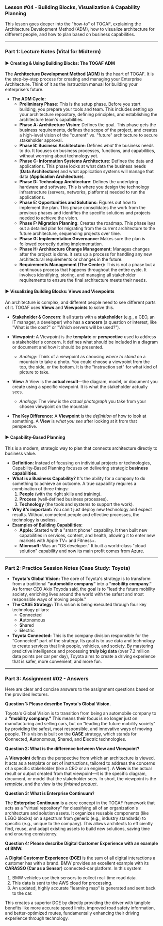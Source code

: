 
### **Lesson #04 - Building Blocks, Visualization & Capability Planning**

This lesson goes deeper into the "how-to" of TOGAF, explaining the Architecture Development Method (ADM), how to visualize architecture for different people, and how to plan based on business capabilities.

---

### **Part 1: Lecture Notes (Vital for Midterm)**

#### **► Creating & Using Building Blocks: The TOGAF ADM**

The **Architecture Development Method (ADM)** is the heart of TOGAF. It is the step-by-step process for creating and managing your Enterprise Architecture. Think of it as the instruction manual for building your enterprise's future.

*   **The ADM Cycle:**
    *   **Preliminary Phase:** This is the setup phase. Before you start building, you prepare your tools and team. This includes setting up your architecture repository, defining principles, and establishing the architecture team's capabilities.
    *   **Phase A: Architecture Vision:** Defines the goal. This phase gets the business requirements, defines the scope of the project, and creates a high-level vision of the "current" vs. "future" architecture to secure stakeholder approval.
    *   **Phase B: Business Architecture:** Defines *what* the business needs to do. It focuses on business processes, functions, and capabilities, without worrying about technology yet.
    *   **Phase C: Information Systems Architecture:** Defines the data and applications. This phase looks at what data the business needs (**Data Architecture**) and what application systems will manage that data (**Application Architecture**).
    *   **Phase D: Technology Architecture:** Defines the underlying hardware and software. This is where you design the technology infrastructure (servers, networks, platforms) needed to run the applications.
    *   **Phase E: Opportunities and Solutions:** Figures out how to implement the plan. This phase consolidates the work from the previous phases and identifies the specific solutions and projects needed to achieve the vision.
    *   **Phase F: Migration Planning:** Creates the roadmap. This phase lays out a detailed plan for migrating from the current architecture to the future architecture, sequencing projects over time.
    *   **Phase G: Implementation Governance:** Makes sure the plan is followed correctly during implementation.
    *   **Phase H: Architecture Change Management:** Manages changes after the project is done. It sets up a process for handling any new architectural requirements or changes in the future.
    *   **Requirements Management (The Center):** This is not a phase but a continuous process that happens throughout the entire cycle. It involves identifying, storing, and managing all stakeholder requirements to ensure the final architecture meets their needs.

#### **► Visualizing Building Blocks: Views and Viewpoints**

An architecture is complex, and different people need to see different parts of it. TOGAF uses **Views** and **Viewpoints** to solve this.

*   **Stakeholder & Concern:** It all starts with a **stakeholder** (e.g., a CEO, an IT manager, a developer) who has a **concern** (a question or interest, like "What is the cost?" or "Which servers will be used?").
*   **Viewpoint:** A Viewpoint is the **template** or **perspective** used to address a stakeholder's concern. It defines what should be included in a diagram or document and how it should be presented.
    *   *Analogy:* Think of a viewpoint as choosing *where to stand* on a mountain to take a photo. You could choose a viewpoint from the top, the side, or the bottom. It is the "instruction set" for what kind of picture to take.
*   **View:** A View is the **actual result**—the diagram, model, or document you create using a specific viewpoint. It is what the stakeholder actually sees.
    *   *Analogy:* The view is the *actual photograph* you take from your chosen viewpoint on the mountain.

*   **The Key Difference:** A **Viewpoint** is the *definition* of how to look at something. A **View** is *what you see* after looking at it from that perspective.

#### **► Capability-Based Planning**

This is a modern, strategic way to plan that connects architecture directly to business value.

*   **Definition:** Instead of focusing on individual projects or technologies, Capability-Based Planning focuses on delivering strategic **business capabilities**.
*   **What is a Business Capability?** It's the ability for a company to do something to achieve an outcome. A true capability requires a combination of three things:
    1.  **People** (with the right skills and training).
    2.  **Process** (well-defined business processes).
    3.  **Technology** (the tools and systems to support the work).
*   **Why it's important:** You can't just deploy new technology and expect results. Without competent people and effective processes, the technology is useless.
*   **Examples of Building Capabilities:**
    *   **Apple:** Started with a "smart phone" capability. It then built new capabilities in services, content, and health, allowing it to enter new markets with Apple TV+ and Fitness+.
    *   **Microsoft:** Was an "OS developer." It built a world-class "cloud solution" capability and now its main profit comes from Azure.

---

### **Part 2: Practice Session Notes (Case Study: Toyota)**

*   **Toyota's Global Vision:** The core of Toyota's strategy is to transform from a traditional **"automobile company"** into a **"mobility company."** As former CEO Akio Toyoda said, the goal is to "lead the future mobility society, enriching lives around the world with the safest and most responsible ways of moving people."
*   **The CASE Strategy:** This vision is being executed through four key technology pillars:
    *   **C**onnected
    *   **A**utonomous
    *   **S**hared
    *   **E**lectric
*   **Toyota Connected:** This is the company division responsible for the "Connected" part of the strategy. Its goal is to use data and technology to create services that link people, vehicles, and society. By mastering predictive intelligence and processing **truly big data** (over 7.2 million data points per car per day), Toyota aims to create a driving experience that is safer, more convenient, and more fun.

---

### **Part 3: Assignment #02 - Answers**

Here are clear and concise answers to the assignment questions based on the provided lectures.

**Question 1: Please describe Toyota's Global Vision.**

Toyota's Global Vision is to transition from being an automobile company to a **"mobility company."** This means their focus is no longer just on manufacturing and selling cars, but on "leading the future mobility society" by providing the safest, most responsible, and innovative ways of moving people. This vision is built on the **CASE** strategy, which stands for **C**onnected, **A**utonomous, **S**hared, and **E**lectric technologies.

**Question 2: What is the difference between View and Viewpoint?**

A **Viewpoint** defines the perspective from which an architecture is viewed. It acts as a template or set of instructions, tailored to address the concerns of a specific stakeholder (like a CEO or an engineer). A **View** is the actual result or output created from that viewpoint—it is the specific diagram, document, or model that the stakeholder sees. In short, the viewpoint is the *template*, and the view is the *finished product*.

**Question 3: What is Enterprise Continuum?**

The **Enterprise Continuum** is a core concept in the TOGAF framework that acts as a "virtual repository" for classifying all of an organization's architecture and solution assets. It organizes reusable components (like LEGO blocks) on a spectrum from generic (e.g., industry standards) to specific (e.g., unique to the company). This allows architects to efficiently find, reuse, and adapt existing assets to build new solutions, saving time and ensuring consistency.

**Question 4: Please describe Digital Customer Experience with an example of BMW.**

A **Digital Customer Experience (DCE)** is the sum of all digital interactions a customer has with a brand. BMW provides an excellent example with its **CARASSO (Car as a Sensor)** connected-car platform. In this system:
1.  BMW vehicles use their sensors to collect real-time road data.
2.  This data is sent to the AWS cloud for processing.
3.  An updated, highly accurate "learning map" is generated and sent back to the car.

This creates a superior DCE by directly providing the driver with tangible benefits like more accurate speed limits, improved road safety information, and better-optimized routes, fundamentally enhancing their driving experience through technology.